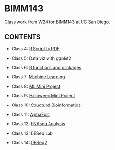 # BIMM143
Class work from W24 for [BIMM143 at UC San Diego](https://bioboot.github.io/bimm143_W24/).

## CONTENTS

- Class 4: [R Script to PDF](https://github.com/whitttran/BIMM143/blob/main/class04/class04.pdf)
  
- Class 5: [Data viz with ggplot2](https://github.com/whitttran/BIMM143/blob/main/class05/class05.pdf)
  
- Class 6: [R functions and packages](https://github.com/whitttran/BIMM143/blob/main/class06/class06.pdf)

- Class 7: [Machine Learning](https://github.com/whitttran/BIMM143/blob/main/class07/class07.pdf)

- Class 8: [ML Mini Project](https://github.com/whitttran/BIMM143/blob/main/class08/class08.pdf)

- Class 9: [Halloween Mini Project](https://github.com/whitttran/BIMM143/blob/main/class09/class09.pdf)

- Class 10: [Structural Bioinformatics](https://github.com/whitttran/BIMM143/blob/main/class10/class10.pdf)

- Class 11: [AlphaFold](https://github.com/whitttran/BIMM143/blob/main/class11/class11.pdf)

- Class 12: [RNAseq Analysis](https://github.com/whitttran/BIMM143/blob/main/class12/class12hw.pdf)

- Class 13: [DESeq Lab](https://github.com/whitttran/BIMM143/blob/main/class13/class13.pdf)

- Class 14: [DESeq2](https://github.com/whitttran/BIMM143/blob/main/class14/class14.pdf)


